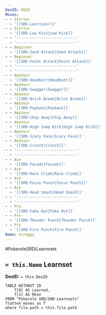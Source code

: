 ```yaml
---
DexID: 0559
Moves:
- - Starter
  - '[[SRD-Leer|Leer]]'
- - Starter
  - '[[SRD-Low Kick|Low Kick]]'
- - '---------------------------'
  - '---------------------------'
- - Beginner
  - '[[SRD-Sand Attack|Sand Attack]]'
- - Beginner
  - '[[SRD-Feint Attack|Feint Attack]]'
- - '---------------------------'
  - '---------------------------'
- - Amateur
  - '[[SRD-Headbutt|Headbutt]]'
- - Amateur
  - '[[SRD-Swagger|Swagger]]'
- - Amateur
  - '[[SRD-Brick Break|Brick Break]]'
- - Amateur
  - '[[SRD-Payback|Payback]]'
- - Amateur
  - '[[SRD-Chip Away|Chip Away]]'
- - Amateur
  - '[[SRD-High Jump Kick|High Jump Kick]]'
- - Amateur
  - '[[SRD-Scary Face|Scary Face]]'
- - Amateur
  - '[[SRD-Crunch|Crunch]]'
- - '---------------------------'
  - '---------------------------'
- - Ace
  - '[[SRD-Facade|Facade]]'
- - Ace
  - '[[SRD-Rock Climb|Rock Climb]]'
- - Ace
  - '[[SRD-Focus Punch|Focus Punch]]'
- - Ace
  - '[[SRD-Head Smash|Head Smash]]'
- - '---------------------------'
  - '---------------------------'
- - Pro
  - '[[SRD-Fake Out|Fake Out]]'
- - Pro
  - '[[SRD-Thunder Punch|Thunder Punch]]'
- - Pro
  - '[[SRD-Fire Punch|Fire Punch]]'
Name: Scraggy
---
```


#PokeroleSRD/Learnsets

## `= this.Name` Learnset

**DexID:** `= this.DexID`

```dataview
TABLE WITHOUT ID
    T[0] AS Learned,
    T[1] AS Move
FROM "Pokerole SRD/SRD-Learnsets"
flatten moves as T
where file.path = this.file.path
```
